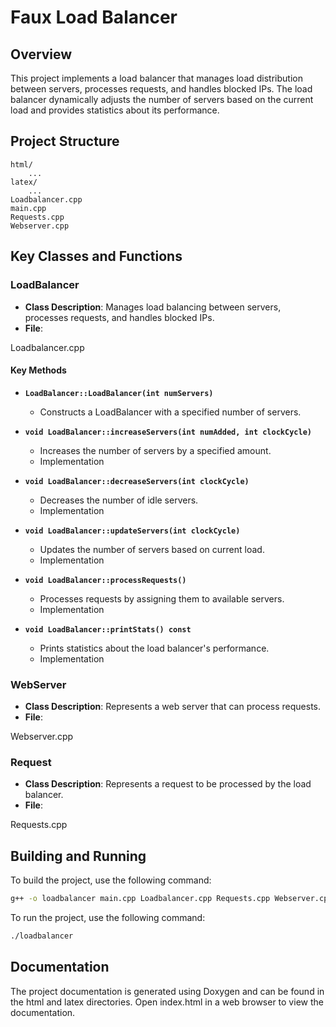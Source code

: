# Faux Load Balancer

## Overview

This project implements a load balancer that manages load distribution between servers, processes requests, and handles blocked IPs. The load balancer dynamically adjusts the number of servers based on the current load and provides statistics about its performance.

## Project Structure

```
html/
    ...
latex/
    ...
Loadbalancer.cpp
main.cpp
Requests.cpp
Webserver.cpp
```

## Key Classes and Functions

### LoadBalancer

- **Class Description**: Manages load balancing between servers, processes requests, and handles blocked IPs.
- **File**: 

Loadbalancer.cpp


#### Key Methods

- **`LoadBalancer::LoadBalancer(int numServers)`**
  - Constructs a LoadBalancer with a specified number of servers.

- **`void LoadBalancer::increaseServers(int numAdded, int clockCycle)`**
  - Increases the number of servers by a specified amount.
  - Implementation

- **`void LoadBalancer::decreaseServers(int clockCycle)`**
  - Decreases the number of idle servers.
  - Implementation

- **`void LoadBalancer::updateServers(int clockCycle)`**
  - Updates the number of servers based on current load.
  - Implementation

- **`void LoadBalancer::processRequests()`**
  - Processes requests by assigning them to available servers.
  - Implementation

- **`void LoadBalancer::printStats() const`**
  - Prints statistics about the load balancer's performance.
  - Implementation

### WebServer

- **Class Description**: Represents a web server that can process requests.
- **File**: 

Webserver.cpp



### Request

- **Class Description**: Represents a request to be processed by the load balancer.
- **File**: 

Requests.cpp


## Building and Running

To build the project, use the following command:

```sh
g++ -o loadbalancer main.cpp Loadbalancer.cpp Requests.cpp Webserver.cpp
```

To run the project, use the following command:

```sh
./loadbalancer
```

## Documentation

The project documentation is generated using Doxygen and can be found in the html and latex directories. 
Open index.html in a web browser to view the documentation.
